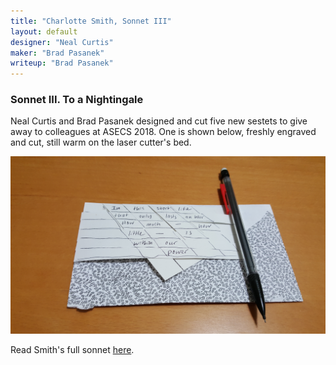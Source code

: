 ```yaml
---
title: "Charlotte Smith, Sonnet III"
layout: default
designer: "Neal Curtis"
maker: "Brad Pasanek"
writeup: "Brad Pasanek"
---
```


### Sonnet III. To a Nightingale

Neal Curtis and Brad Pasanek designed and cut five new sestets to give away to colleagues at ASECS 2018. One is shown below, freshly engraved and cut, still warm on the laser cutter's bed.

![Sestet, To a Nightingale](../images/Woven-puzzle-solved.jpg)

Read Smith's full sonnet [here](https://quod.lib.umich.edu/e/evans/N22357.0001.001/1:10.3?rgn=div2;view=fulltext).
